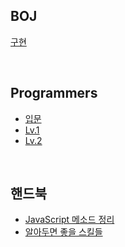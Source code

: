 ## BOJ

[구현](https://github.com/wayandway/algorithms-javascript/blob/main/boj/구현/구현.md) <br/>

<br/>

## Programmers

- [입문](https://github.com/wayandway/algorithms-javascript/blob/main/programmers/Lv0/Lv0.md) <br/>
- [Lv.1](https://github.com/wayandway/algorithms-javascript/blob/main/programmers/Lv1/Lv1.md) <br/>
- [Lv.2](https://github.com/wayandway/algorithms-javascript/blob/main/programmers/Lv2/Lv2.md)

<br/>

## 핸드북
- [JavaScript 메소드 정리](https://github.com/wayandway/algorithms-javascript/blob/main/handbook/methods.md) 
- [알아두면 좋을 스킬들](https://github.com/wayandway/algorithms-javascript/blob/main/handbook/skills.md) 
